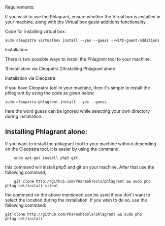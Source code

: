 Requirements:

If you wish to use the Phlagrant, ensure whether the Virual box is installed in your machine, along with the Virtual box guest additions functionality

Code for installing virtual box:

	sudo cleopatra virtualbox install --yes --guess --with-guest-additions

Installation:

There is two possible ways to install the Phlagrant tool to your machine:

1)Installation via Cleopatra
2)Installing Phlagrant alone

Installation via Cleopatra:

if you have Cleopatra tool in your machine, then it's simple to install the phlagrant by using the code as given below

	sudo cleopatra phlagrant install --yes --guess

here the word guess can be ignored while selecting your own directory during installation.

Installing Phlagrant alone:
---------------------------

If you want to install the phlagrant tool to your machine without depending on the Cleopatra tool, it is easier by using the command,

        sudo apt-get install php5 git
        
this command will install php5 and git on your machine. After that use the following command,

        git clone http://github.com/PharaohTools/phlagrant && sudo php phlagrant/install-silent

the command on the above mentioned can be used if you don't want to select the location during the installation. If you wish to do so, use the following command:

	git clone http://github.com/PharaohTools/phlagrant && sudo php phlagrant/install

